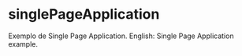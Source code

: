 # singlePageApplication
Exemplo de Single Page Application. English: Single Page Application example.
